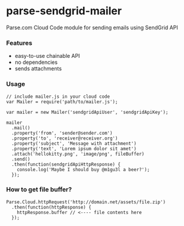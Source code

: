 # parse-sendgrid-mailer
Parse.com Cloud Code module for sending emails using SendGrid API

### Features
* easy-to-use chainable API
* no dependencies
* sends attachments

### Usage
```
// include mailer.js in your cloud code
var Mailer = require('path/to/mailer.js');

var mailer = new Mailer('sendgridApiUser', 'sendgridApiKey');

mailer
  .mail()
  .property('from', 'sender@sender.com')
  .property('to', 'receiver@receiver.org')
  .property('subject', 'Message with attachment')
  .property('text', 'Lorem ipsum dolor sit amet')
  .attach('hellokitty.png', 'image/png', fileBuffer)
  .send()
  .then(function(sendgridApiHttpResponse) {
    console.log('Maybe I should buy @m1gu3l a beer?');
  });

```
### How to get file buffer?
```
Parse.Cloud.httpRequest('http://domain.net/assets/file.zip')
  .then(function(httpResponse) {
    httpResponse.buffer // <---- file contents here
  });
```
